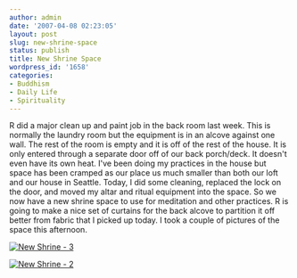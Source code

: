 ```yaml
---
author: admin
date: '2007-04-08 02:23:05'
layout: post
slug: new-shrine-space
status: publish
title: New Shrine Space
wordpress_id: '1658'
categories:
- Buddhism
- Daily Life
- Spirituality
---
```


R did a major clean up and paint job in the back room last week. This is
normally the laundry room but the equipment is in an alcove against one
wall. The rest of the room is empty and it is off of the rest of the
house. It is only entered through a separate door off of our back
porch/deck. It doesn't even have its own heat. I've been doing my
practices in the house but space has been cramped as our place us much
smaller than both our loft and our house in Seattle. Today, I did some
cleaning, replaced the lock on the door, and moved my altar and ritual
equipment into the space. So we now have a new shrine space to use for
meditation and other practices. R is going to make a nice set of
curtains for the back alcove to partition it off better from fabric that
I picked up today. I took a couple of pictures of the space this
afternoon.

[![New Shrine -
3](http://farm1.static.flickr.com/227/450115091_9fb73505db.jpg)](http://www.flickr.com/photos/albill/450115091/ "Photo Sharing")

[![New Shrine -
2](http://farm1.static.flickr.com/223/450100966_1cc46d9b55.jpg)](http://www.flickr.com/photos/albill/450100966/ "Photo Sharing")
